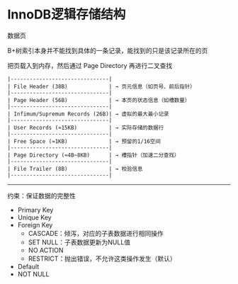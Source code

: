 # InnoDB逻辑存储结构

数据页

B+树索引本身并不能找到具体的一条记录，能找到的只是该记录所在的页

把页载入到内存，然后通过 Page Directory 再进行二叉查找

```
|-------------------------------|
| File Header (38B)             | → 页元信息（如页号、前后指针）
|-------------------------------|
| Page Header (56B)             | → 本页的状态信息（如槽数量）
|-------------------------------|
| Infimum/Supremum Records (26B)| → 虚拟的最大最小记录
|-------------------------------|
| User Records (≈15KB)          | → 实际存储的数据行
|-------------------------------|
| Free Space (≈1KB)             | → 预留的1/16空间
|-------------------------------|
| Page Directory (≈4B~8KB)      | → 槽指针（加速二分查找）
|-------------------------------|
| File Trailer (8B)             | → 校验信息
|-------------------------------|
```

***

约束：保证数据的完整性

* Primary Key
* Unique Key
* Foreign Key
  * CASCADE：倾泻，对应的子表数据进行相同操作
  * SET NULL：子表数据更新为NULL值
  * NO ACTION
  * RESTRICT：抛出错误，不允许这类操作发生（默认）
* Default
* NOT NULL

